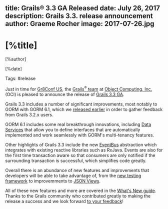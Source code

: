 title: Grails® 3.3 GA Released
date: July 26, 2017  
description: Grails 3.3. release announcement
author: Graeme Rocher
image: 2017-07-26.jpg 
---

# [%title]

[%author]

[%date] 

Tags: #release

Just in time for [Gr8Conf US](https://gr8conf.us/), the [Grails<sup>&reg;</sup> team](https://objectcomputing.com/products/2gm-team) at [Object Computing, Inc.](https://objectcomputing.com/) (OCI) is pleased to announce the release of [Grails 3.3 GA](https://docs.grails.org/3.3.x/).

Grails 3.3 includes a number of significant improvements, most notably to GORM with GORM 6.1, which we [released earlier](/blog/2017-03-27.html) in order to gather feedback from Grails 3.2.x users.

GORM 6.1 includes some real breakthrough innovations, including [Data Services](https://gorm.grails.org/6.1.x/hibernate/manual/index.html#dataServices) that allow you to define interfaces that are automatically implemented and work seamlessly with GORM's multi-tenancy features.

Other highlights of Grails 3.3 include the new [EventBus](https://async.grails.org/latest/guide/index.html#events) abstraction which integrates with existing reactive libraries such as RxJava. Events are also for the first time transaction aware so that consumers are only notified if the surrounding transaction is successful, which simplifies code greatly.

Overall there is an abundance of new features and improvements that developers will be able to take advantage of, from the [new testing framework](https://testing.grails.org/) to improvemments to [JSON Views](https://views.grails.org/latest/).

All of these new features and more are covered in the [What's New guide](https://docs.grails.org/3.3.x/guide/introduction.html#whatsNew). Thanks to the Grails community who contributed greatly to making the release a success and we look forward [to your feedback](https://github.com/apache/grails-core/issues)!
